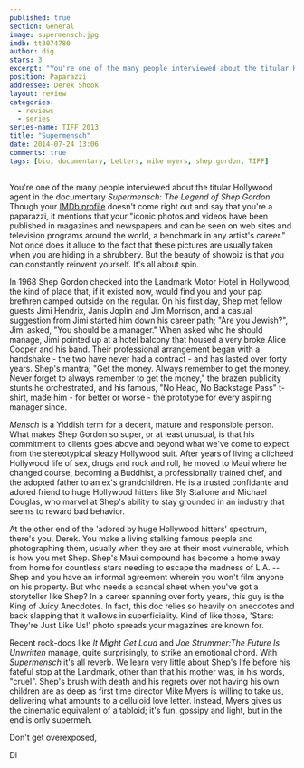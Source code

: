 ```yaml
---
published: true
section: General
image: supermensch.jpg
imdb: tt3074780
author: dig
stars: 3
excerpt: "You're one of the many people interviewed about the titular Hollywood agent in the documentary Supermensch: The Legend of Shep Gordon."
position: Paparazzi
addressee: Derek Shook
layout: review
categories:
  - reviews
  - series
series-name: TIFF 2013
title: "Supermensch"
date: 2014-07-24 13:06
comments: true
tags: [bio, documentary, Letters, mike myers, shep gordon, TIFF]
---
```

You're one of the many people interviewed about the titular Hollywood agent in the documentary _Supermensch: The Legend of Shep Gordon_. Though your [IMDb profile][1] doesn't come right out and say that you're a paparazzi, it mentions that your "iconic photos and videos have been published in magazines and newspapers and can be seen on web sites and television programs around the world, a benchmark in any artist's career." Not once does it allude to the fact that these pictures are usually taken when you are hiding in a shrubbery. But the beauty of showbiz is that you can constantly reinvent yourself. It's all about spin.

   [1]: http://www.imdb.com/name/nm6410677/

In 1968 Shep Gordon checked into the Landmark Motor Hotel in Hollywood, the kind of place that, if it existed now, would find you and your pap brethren camped outside on the regular. On his first day, Shep met fellow guests Jimi Hendrix, Janis Joplin and Jim Morrison, and a casual suggestion from Jimi started him down his career path; "Are you Jewish?", Jimi asked, "You should be a manager." When asked who he should manage, Jimi pointed up at a hotel balcony that housed a very broke Alice Cooper and his band. Their professional arrangement began with a handshake - the two have never had a contract - and has lasted over forty years. Shep's mantra; "Get the money. Always remember to get the money. Never forget to always remember to get the money," the brazen publicity stunts he orchestrated, and his famous, "No Head, No Backstage Pass" t-shirt, made him - for better or worse - the prototype for every aspiring manager since.

_Mensch_ is a Yiddish term for a decent, mature and responsible person. What makes Shep Gordon so super, or at least unusual, is that his commitment to clients goes above and beyond what we've come to expect from the stereotypical sleazy Hollywood suit. After years of living a clicheed Hollywood life of sex, drugs and rock and roll, he moved to Maui where he changed course, becoming a Buddhist, a professionally trained chef, and the adopted father to an ex's grandchildren. He is a trusted confidante and adored friend to huge Hollywood hitters like Sly Stallone and Michael Douglas, who marvel at Shep's ability to stay grounded in an industry that seems to reward bad behavior.

At the other end of the 'adored by huge Hollywood hitters' spectrum, there's you, Derek. You make a living stalking famous people and photographing them, usually when they are at their most vulnerable, which is how you met Shep. Shep's Maui compound has become a home away from home for countless stars needing to escape the madness of L.A. -- Shep and you have an informal agreement wherein you won't film anyone on his property. But who needs a scandal sheet when you've got a storyteller like Shep? In a career spanning over forty years, this guy is the King of Juicy Anecdotes. In fact, this doc relies so heavily on anecdotes and back slapping that it wallows in superficiality. Kind of like those, 'Stars: They're Just Like Us!' photo spreads your magazines are known for. 

Recent rock-docs like _It Might Get Loud_ and _Joe Strummer:The Future Is Unwritten_ manage, quite surprisingly, to strike an emotional chord. With _Supermensch_ it's all reverb. We learn very little about Shep's life before his fateful stop at the Landmark, other than that his mother was, in his words, "cruel". Shep's brush with death and his regrets over not having his own children are as deep as first time director Mike Myers is willing to take us, delivering what amounts to a celluloid love letter. Instead, Myers gives us the cinematic equivalent of a tabloid; it's fun, gossipy and light, but in the end is only supermeh.

Don't get overexposed,

Di